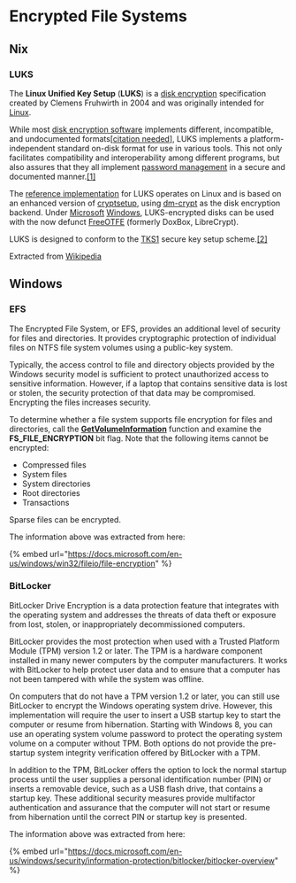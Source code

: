 # Encrypted File Systems

## Nix

### LUKS

The **Linux Unified Key Setup** \(**LUKS**\) is a [disk encryption](https://en.wikipedia.org/wiki/Disk_encryption) specification created by Clemens Fruhwirth in 2004 and was originally intended for [Linux](https://en.wikipedia.org/wiki/Linux).

While most [disk encryption software](https://en.wikipedia.org/wiki/Disk_encryption_software) implements different, incompatible, and undocumented formats\[[citation needed](https://en.wikipedia.org/wiki/Wikipedia:Citation_needed)\], LUKS implements a platform-independent standard on-disk format for use in various tools. This not only facilitates compatibility and interoperability among different programs, but also assures that they all implement [password management](https://en.wikipedia.org/wiki/Password_management) in a secure and documented manner.[\[1\]](https://en.wikipedia.org/wiki/Linux_Unified_Key_Setup#cite_note-1)

The [reference implementation](https://en.wikipedia.org/wiki/Reference_implementation_%28computing%29) for LUKS operates on Linux and is based on an enhanced version of [cryptsetup](https://en.wikipedia.org/wiki/Cryptsetup), using [dm-crypt](https://en.wikipedia.org/wiki/Dm-crypt) as the disk encryption backend. Under [Microsoft](https://en.wikipedia.org/wiki/Microsoft) [Windows](https://en.wikipedia.org/wiki/Windows), LUKS-encrypted disks can be used with the now defunct [FreeOTFE](https://en.wikipedia.org/wiki/FreeOTFE) \(formerly DoxBox, LibreCrypt\).

LUKS is designed to conform to the [TKS1](https://en.wikipedia.org/w/index.php?title=TKS1&action=edit&redlink=1) secure key setup scheme.[\[2\]](https://en.wikipedia.org/wiki/Linux_Unified_Key_Setup#cite_note-tks1-2)

Extracted from [Wikipedia](https://en.wikipedia.org/wiki/Linux_Unified_Key_Setup)

## Windows

### EFS

The Encrypted File System, or EFS, provides an additional level of security for files and directories. It provides cryptographic protection of individual files on NTFS file system volumes using a public-key system.

Typically, the access control to file and directory objects provided by the Windows security model is sufficient to protect unauthorized access to sensitive information. However, if a laptop that contains sensitive data is lost or stolen, the security protection of that data may be compromised. Encrypting the files increases security.

To determine whether a file system supports file encryption for files and directories, call the [**GetVolumeInformation**](https://docs.microsoft.com/en-us/windows/desktop/api/FileAPI/nf-fileapi-getvolumeinformationa) function and examine the **FS\_FILE\_ENCRYPTION** bit flag. Note that the following items cannot be encrypted:

* Compressed files
* System files
* System directories
* Root directories
* Transactions

Sparse files can be encrypted.

The information above was extracted from here:

{% embed url="https://docs.microsoft.com/en-us/windows/win32/fileio/file-encryption" %}

### BitLocker

BitLocker Drive Encryption is a data protection feature that integrates with the operating system and addresses the threats of data theft or exposure from lost, stolen, or inappropriately decommissioned computers.

BitLocker provides the most protection when used with a Trusted Platform Module \(TPM\) version 1.2 or later. The TPM is a hardware component installed in many newer computers by the computer manufacturers. It works with BitLocker to help protect user data and to ensure that a computer has not been tampered with while the system was offline.

On computers that do not have a TPM version 1.2 or later, you can still use BitLocker to encrypt the Windows operating system drive. However, this implementation will require the user to insert a USB startup key to start the computer or resume from hibernation. Starting with Windows 8, you can use an operating system volume password to protect the operating system volume on a computer without TPM. Both options do not provide the pre-startup system integrity verification offered by BitLocker with a TPM.

In addition to the TPM, BitLocker offers the option to lock the normal startup process until the user supplies a personal identification number \(PIN\) or inserts a removable device, such as a USB flash drive, that contains a startup key. These additional security measures provide multifactor authentication and assurance that the computer will not start or resume from hibernation until the correct PIN or startup key is presented.

The information above was extracted from here:

{% embed url="https://docs.microsoft.com/en-us/windows/security/information-protection/bitlocker/bitlocker-overview" %}



